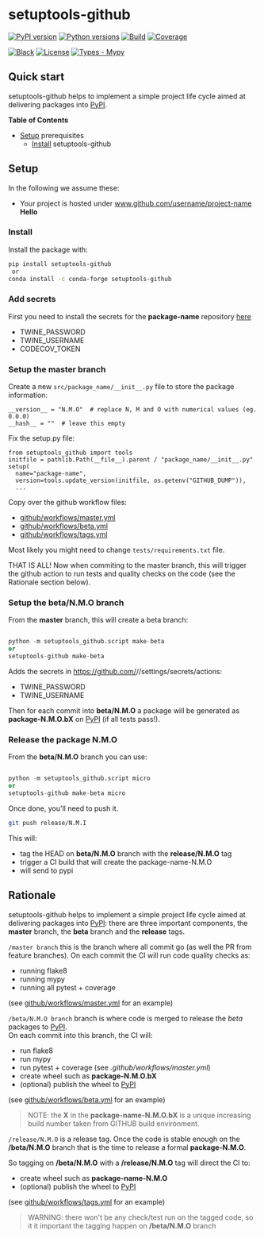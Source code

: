 <script src="https://code.jquery.com/jquery-3.7.0.slim.min.js"></script>
<script>
$( document ).ready(function() { 
    $( "#xxx" ).click(function( event ) {
        alert( "Thanks for visiting!" );
    }); 
});
</script>
# setuptools-github

[![PyPI version](https://img.shields.io/pypi/v/setuptools-github.svg?color=blue)](https://pypi.org/project/setuptools-github)
[![Python versions](https://img.shields.io/pypi/pyversions/setuptools-github.svg)](https://pypi.org/project/setuptools-github)
[![Build](https://github.com/cav71/setuptools-github/actions/workflows/master.yml/badge.svg)](https://github.com/cav71/setuptools-github/actions)
[![Coverage](https://codecov.io/gh/cav71/setuptools-github/branch/master/graph/badge.svg)](Coverage)

[![Black](https://img.shields.io/badge/code%20style-black-000000.svg)](Black)
[![License](https://img.shields.io/badge/License-BSD_2--Clause-blue.svg)](https://opensource.org/licenses/BSD-2-Clause)
[![Types - Mypy](https://img.shields.io/badge/types-Mypy-blue.svg)](https://mypy-lang.org/)



## Quick start
setuptools-github helps to implement a simple project life cycle
aimed at delivering packages into [PyPI](https://pypi.org).

**Table of Contents**
- [Setup](#setup-project) prerequisites
  - [Install](#setup-install) setuptools-github


## Setup
In the following we assume these:
- Your project is hosted under www.github.com/username/project-name <strong id="xxx">Hello</strong>


### Install
Install the package with:
```bash
pip install setuptools-github
 or
conda install -c conda-forge setuptools-github
```
### Add secrets
First you need to install the secrets for the **package-name** repository
[here](https://github.com/cav71/setuptools-github/settings/secrets/actions)
- TWINE_PASSWORD
- TWINE_USERNAME
- CODECOV_TOKEN


### Setup the master branch
Create a new `src/package_name/__init__.py` file to store the package information:
```
__version__ = "N.M.O"  # replace N, M and O with numerical values (eg. 0.0.0)
__hash__ = ""  # leave this empty
```

Fix the setup.py file:
```
from setuptools_github import tools
initfile = pathlib.Path(__file__).parent / "package_name/__init__.py"
setup(
  name="package-name",
  version=tools.update_version(initfile, os.getenv("GITHUB_DUMP")),
  ...
```
Copy over the github workflow files:
- [github/workflows/master.yml](https://github.com/cav71/setuptools-github/blob/master/.github/workflows/master.yml)
- [github/workflows/beta.yml](https://github.com/cav71/setuptools-github/blob/master/.github/workflows/beta.yml)
- [github/workflows/tags.yml](https://github.com/cav71/setuptools-github/blob/master/.github/workflows/tags.yml)

Most likely you might need to change `tests/requirements.txt` file.

THAT IS ALL! Now when commiting to the master branch, this will trigger the 
github action to run tests and quality checks on the code 
(see the Rationale section below).

### Setup the beta/N.M.O branch

From the **master** branch, this will create a beta branch:
```python

python -m setuptools_github.script make-beta 
or
setuptools-github make-beta
```

Adds the secrets in https://github.com/<username>/<project-name>/settings/secrets/actions:
- TWINE_PASSWORD
- TWINE_USERNAME

Then for each commit into **beta/N.M.O** a package will be generated as
**package-N.M.O.bX** on [PyPI](https://pypi.org) (if all tests pass!).


### Release the package N.M.O

From the **beta/N.M.O** branch you can use:
```python

python -m setuptools_github.script micro 
or
setuptools-github make-beta micro
```
Once done, you'll need to push it.
```bash
git push release/N.M.I
```

This will:
- tag the HEAD on **beta/N.M.O** branch with the **release/N.M.O** tag
- trigger a CI build that will create the package-name-N.M.O
- will send to pypi




## Rationale
setuptools-github helps to implement a simple project life cycle
aimed at delivering packages into [PyPI](https://pypi.org): 
there are three important components, the **master** branch, 
the **beta** branch and the **release** tags.

`/master branch` this is the branch where all commit go 
(as well the PR from feature branches).
On each commit the CI will run code quality checks as:
  - running flake8
  - running mypy
  - running all pytest + coverage

(see [github/workflows/master.yml](https://github.com/cav71/setuptools-github/blob/master/.github/workflows/master.yml) for an example)

`/beta/N.M.O branch` branch is where code is merged to release the *beta*
packages to [PyPI](https://pypi.org).   
On each commit into this branch, the CI will:
  - run flake8
  - run mypy
  - run pytest + coverage (see *.github/workflows/master.yml*)
  - create wheel such as **package-N.M.O.bX**
  - (optional) publish the wheel to [PyPI](https://pypi.org)

(see [github/workflows/beta.yml](https://github.com/cav71/setuptools-github/blob/master/.github/workflows/beta.yml) for an example)

> NOTE: the **X** in the **package-name-N.M.O.bX** is a unique increasing 
> build number taken from GITHUB build environment.

`/release/N.M.O` is a release tag.
Once the code is stable enough on the **/beta/N.M.O** branch that is the
time to release a formal **package-N.M.O**.

So tagging on **/beta/N.M.O** with a **/release/N.M.O** tag will direct the
CI to:
  - create wheel such as **package-name-N.M.O**
  - (optional) publish the wheel to [PyPI](https://pypi.org)

(see [github/workflows/tags.yml](https://github.com/cav71/setuptools-github/blob/master/.github/workflows/tags.yml) for an example)

> WARNING: there won't be any check/test run on the tagged code, so it
> it important the tagging happen on **/beta/N.M.O** branch
